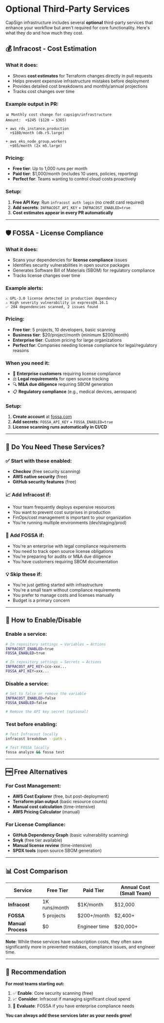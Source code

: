 # Optional Third-Party Services

CapSign infrastructure includes several **optional** third-party services that enhance your workflow but aren't required for core functionality. Here's what they do and how much they cost.

## 💰 Infracost - Cost Estimation

### What it does:

- Shows **cost estimates** for Terraform changes directly in pull requests
- Helps prevent expensive infrastructure mistakes before deployment
- Provides detailed cost breakdowns and monthly/annual projections
- Tracks cost changes over time

### Example output in PR:

```
📊 Monthly cost change for capsign/infrastructure
Amount:  +$245 ($120 → $365)

+ aws_rds_instance.production
  +$180/month (db.r5.large)

+ aws_eks_node_group.workers
  +$65/month (2x m5.large)
```

### Pricing:

- **Free tier**: Up to 1,000 runs per month
- **Paid tier**: $1,000/month (includes 10 users, policies, reporting)
- **Perfect for**: Teams wanting to control cloud costs proactively

### Setup:

1. **Free API Key**: Run `infracost auth login` (no credit card required)
2. **Add secrets**: `INFRACOST_API_KEY` + `INFRACOST_ENABLED=true`
3. **Cost estimates appear in every PR automatically**

---

## 🛡️ FOSSA - License Compliance

### What it does:

- Scans your dependencies for **license compliance** issues
- Identifies security vulnerabilities in open source packages
- Generates Software Bill of Materials (SBOM) for regulatory compliance
- Tracks license changes over time

### Example alerts:

```
⚠️ GPL-3.0 license detected in production dependency
⚠️ High severity vulnerability in express@4.16.1
✅ 284 dependencies scanned, 2 issues found
```

### Pricing:

- **Free tier**: 5 projects, 10 developers, basic scanning
- **Business tier**: $20/project/month (minimum $200/month)
- **Enterprise tier**: Custom pricing for large organizations
- **Perfect for**: Companies needing license compliance for legal/regulatory reasons

### When you need it:

- 🏢 **Enterprise customers** requiring license compliance
- ⚖️ **Legal requirements** for open source tracking
- 🔍 **M&A due diligence** requiring SBOM generation
- 📋 **Regulatory compliance** (e.g., medical devices, aerospace)

### Setup:

1. **Create account** at [fossa.com](https://fossa.com)
2. **Add secrets**: `FOSSA_API_KEY` + `FOSSA_ENABLED=true`
3. **License scanning runs automatically in CI/CD**

---

## 🎯 Do You Need These Services?

### ✅ **Start with these enabled:**

- **Checkov** (free security scanning)
- **AWS native security** (free)
- **GitHub security features** (free)

### 📈 **Add Infracost if:**

- Your team frequently deploys expensive resources
- You want to prevent cost surprises in production
- FinOps/cost management is important to your organization
- You're running multiple environments (dev/staging/prod)

### 🏢 **Add FOSSA if:**

- You're an enterprise with legal compliance requirements
- You need to track open source license obligations
- You're preparing for audits or M&A due diligence
- You have customers requiring SBOM documentation

### 💡 **Skip these if:**

- You're just getting started with infrastructure
- You're a small team without compliance requirements
- You prefer to manage costs and licenses manually
- Budget is a primary concern

---

## 🔧 How to Enable/Disable

### Enable a service:

```bash
# In repository settings → Variables → Actions
INFRACOST_ENABLED=true
FOSSA_ENABLED=true

# In repository settings → Secrets → Actions
INFRACOST_API_KEY=ico-xxx...
FOSSA_API_KEY=xxx...
```

### Disable a service:

```bash
# Set to false or remove the variable
INFRACOST_ENABLED=false
FOSSA_ENABLED=false

# Remove the API key secret (optional)
```

### Test before enabling:

```bash
# Test Infracost locally
infracost breakdown --path .

# Test FOSSA locally
fossa analyze && fossa test
```

---

## 🆓 Free Alternatives

### For Cost Management:

- **AWS Cost Explorer** (free, but post-deployment)
- **Terraform plan output** (basic resource counts)
- **Manual cost calculation** (time-intensive)
- **AWS Pricing Calculator** (manual)

### For License Compliance:

- **GitHub Dependency Graph** (basic vulnerability scanning)
- **Snyk** (free tier available)
- **Manual license review** (time-intensive)
- **SPDX tools** (open source SBOM generation)

---

## 📊 Cost Comparison

| Service            | Free Tier     | Paid Tier     | Annual Cost (Small Team) |
| ------------------ | ------------- | ------------- | ------------------------ |
| **Infracost**      | 1K runs/month | $1K/month     | $12,000                  |
| **FOSSA**          | 5 projects    | $200+/month   | $2,400+                  |
| **Manual Process** | $0            | Engineer time | $20,000+                 |

**Note**: While these services have subscription costs, they often save significantly more in prevented mistakes, compliance issues, and engineer time.

---

## 🚀 Recommendation

**For most teams starting out:**

1. ✅ **Enable**: Core security scanning (free)
2. 📈 **Consider**: Infracost if managing significant cloud spend
3. 🏢 **Evaluate**: FOSSA if you have enterprise compliance needs

**You can always add these services later as your needs grow!**
